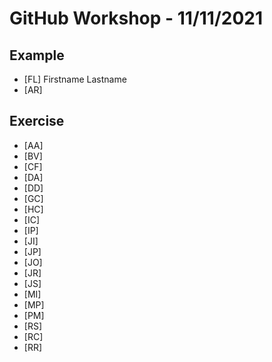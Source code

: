 # GitHub Workshop - 11/11/2021

## Example

- [FL] Firstname Lastname
- [AR]  

## Exercise

- [AA]
- [BV]
- [CF]
- [DA]
- [DD]
- [GC]
- [HC]
- [IC]
- [IP]
- [JI]
- [JP]
- [JO]
- [JR]
- [JS]
- [MI]
- [MP]
- [PM]
- [RS]
- [RC]
- [RR]
